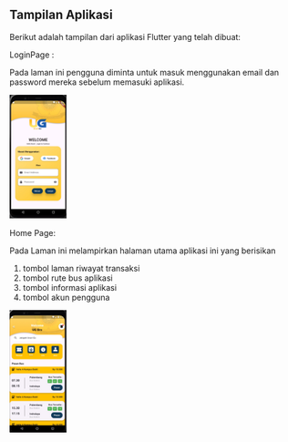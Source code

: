 ## Tampilan Aplikasi

Berikut adalah tampilan dari aplikasi Flutter yang telah dibuat:

LoginPage :

Pada laman ini pengguna diminta untuk masuk menggunakan email dan password mereka sebelum memasuki aplikasi.

<img src="UI/LoginPage.jpeg" width="100"/>


Home Page:

Pada Laman ini melampirkan halaman utama aplikasi ini yang berisikan
1. tombol laman riwayat transaksi
2. tombol rute bus aplikasi
3. tombol informasi aplikasi
4. tombol akun pengguna


<img src="UI/HomePage.jpeg" width="100"/>
